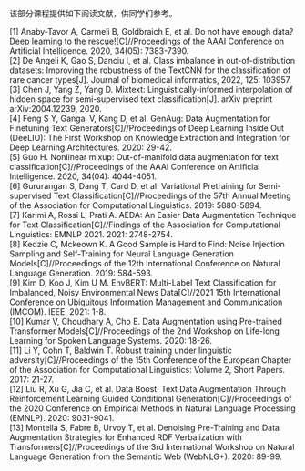 该部分课程提供如下阅读文献，供同学们参考。 

[1] Anaby-Tavor A, Carmeli B, Goldbraich E, et al. Do not have enough data? Deep learning to the rescue![C]//Proceedings of the AAAI Conference on Artificial Intelligence. 2020, 34(05): 7383-7390.  
[2] De Angeli K, Gao S, Danciu I, et al. Class imbalance in out-of-distribution datasets: Improving the robustness of the TextCNN for the classification of rare cancer types[J]. Journal of biomedical informatics, 2022, 125: 103957.  
[3] Chen J, Yang Z, Yang D. Mixtext: Linguistically-informed interpolation of hidden space for semi-supervised text classification[J]. arXiv preprint arXiv:2004.12239, 2020.  
[4] Feng S Y, Gangal V, Kang D, et al. GenAug: Data Augmentation for Finetuning Text Generators[C]//Proceedings of Deep Learning Inside Out (DeeLIO): The First Workshop on Knowledge Extraction and Integration for Deep Learning Architectures. 2020: 29-42.  
[5] Guo H. Nonlinear mixup: Out-of-manifold data augmentation for text classification[C]//Proceedings of the AAAI Conference on Artificial Intelligence. 2020, 34(04): 4044-4051.   
[6] Gururangan S, Dang T, Card D, et al. Variational Pretraining for Semi-supervised Text Classification[C]//Proceedings of the 57th Annual Meeting of the Association for Computational Linguistics. 2019: 5880-5894.  
[7] Karimi A, Rossi L, Prati A. AEDA: An Easier Data Augmentation Technique for Text Classification[C]//Findings of the Association for Computational Linguistics: EMNLP 2021. 2021: 2748-2754.  
[8] Kedzie C, Mckeown K. A Good Sample is Hard to Find: Noise Injection Sampling and Self-Training for Neural Language Generation Models[C]//Proceedings of the 12th International Conference on Natural Language Generation. 2019: 584-593.  
[9] Kim D, Koo J, Kim U M. EnvBERT: Multi-Label Text Classification for Imbalanced, Noisy Environmental News Data[C]//2021 15th International Conference on Ubiquitous Information Management and Communication (IMCOM). IEEE, 2021: 1-8.  
[10] Kumar V, Choudhary A, Cho E. Data Augmentation using Pre-trained Transformer Models[C]//Proceedings of the 2nd Workshop on Life-long Learning for Spoken Language Systems. 2020: 18-26.  
[11] Li Y, Cohn T, Baldwin T. Robust training under linguistic adversity[C]//Proceedings of the 15th Conference of the European Chapter of the Association for Computational Linguistics: Volume 2, Short Papers. 2017: 21-27.  
[12] Liu R, Xu G, Jia C, et al. Data Boost: Text Data Augmentation Through Reinforcement Learning Guided Conditional Generation[C]//Proceedings of the 2020 Conference on Empirical Methods in Natural Language Processing (EMNLP). 2020: 9031-9041.  
[13] Montella S, Fabre B, Urvoy T, et al. Denoising Pre-Training and Data Augmentation Strategies for Enhanced RDF Verbalization with Transformers[C]//Proceedings of the 3rd International Workshop on Natural Language Generation from the Semantic Web (WebNLG+). 2020: 89-99.  
